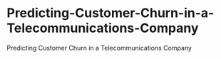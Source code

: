 # Predicting-Customer-Churn-in-a-Telecommunications-Company
Predicting Customer Churn in a Telecommunications Company
